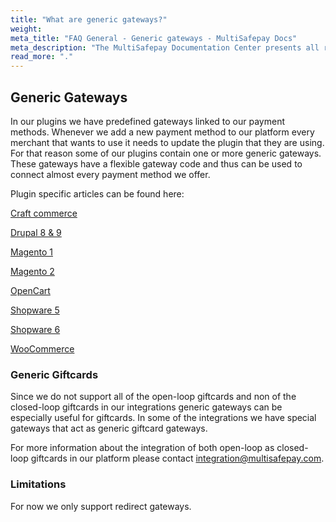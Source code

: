 ```yaml
---
title: "What are generic gateways?"
weight:
meta_title: "FAQ General - Generic gateways - MultiSafepay Docs"
meta_description: "The MultiSafepay Documentation Center presents all relevant information about our Plugins and API. You can also find support pages for payment methods, tools and general questions as well as the contact details of our Support and Integration Teams."
read_more: "."
---
```


## Generic Gateways

In our plugins we have predefined gateways linked to our payment methods. Whenever we add a new payment method to our platform every merchant that wants to use it needs to update the plugin that they are using.
For that reason some of our plugins contain one or more generic gateways. These gateways have a flexible gateway code and thus can be used to connect almost every payment method we offer.

Plugin specific articles can be found here:

[Craft commerce](/integrations/plugins/magento1/faq/generic-gateways/)

[Drupal 8 & 9](/integrations/plugins/magento1/faq/generic-gateways/)

[Magento 1](/integrations/plugins/magento1/faq/generic-gateways/)

[Magento 2](/integrations/plugins/magento1/faq/generic-gateways/)

[OpenCart](/integrations/plugins/opencart/faq/generic-gateways/)

[Shopware 5](/integrations/plugins/magento1/faq/generic-gateways/)

[Shopware 6](/integrations/plugins/magento1/faq/generic-gateways/)

[WooCommerce](/integrations/plugins/woocommerce/faq/generic-gateways/)

### Generic Giftcards 
Since we do not support all of the open-loop giftcards and non of the closed-loop giftcards in our integrations generic gateways can be especially useful for giftcards.
In some of the integrations we have special gateways that act as generic giftcard gateways.

For more information about the integration of both open-loop as closed-loop giftcards in our platform please contact <integration@multisafepay.com>.
### Limitations
For now we only support redirect gateways.
